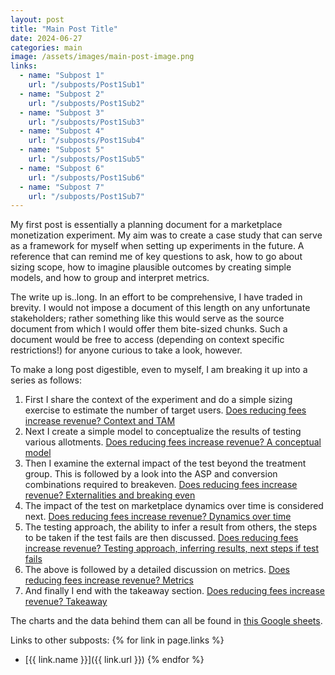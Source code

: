 ```yaml
---
layout: post
title: "Main Post Title"
date: 2024-06-27
categories: main
image: /assets/images/main-post-image.png
links:
  - name: "Subpost 1"
    url: "/subposts/Post1Sub1"
  - name: "Subpost 2"
    url: "/subposts/Post1Sub2"
  - name: "Subpost 3"
    url: "/subposts/Post1Sub3"
  - name: "Subpost 4"
    url: "/subposts/Post1Sub4"
  - name: "Subpost 5"
    url: "/subposts/Post1Sub5"
  - name: "Subpost 6"
    url: "/subposts/Post1Sub6"
  - name: "Subpost 7"
    url: "/subposts/Post1Sub7"
---
```

My first post is essentially a planning document for a marketplace monetization experiment. My aim was to create a case study that can serve as a framework for myself when setting up experiments in the future. A reference that can remind me of key questions to ask, how to go about sizing scope, how to imagine plausible outcomes by creating simple models, and how to group and interpret metrics. 

The write up is..long. In an effort to be comprehensive, I have traded in brevity. I would not impose a document of this length on any unfortunate stakeholders; rather something like this would serve as the source document from which I would offer them bite-sized chunks. Such a document would be free to access (depending on context specific restrictions!) for anyone curious to take a look, however.

To make a long post digestible, even to myself, I am breaking it up into a series as follows:



1. First I share the context of the experiment and do a simple sizing exercise to estimate the number of target users. [Does reducing fees increase revenue? Context and TAM](/subposts/Post1Sub1)
2. Next I create a simple model to conceptualize the results of testing various allotments. [Does reducing fees increase revenue? A conceptual model](/subposts/Post1Sub2)
3. Then I examine the external impact of the test beyond the treatment group. This is followed by a look into the ASP and conversion combinations required to breakeven.  [Does reducing fees increase revenue? Externalities and breaking even ](/subposts/Post1Sub3)
4. The impact of the test on marketplace dynamics over time is considered next. [Does reducing fees increase revenue? Dynamics over time](/subposts/Post1Sub4)
5. The testing approach, the ability to infer a result from others, the steps to be taken if the test fails are then discussed. [Does reducing fees increase revenue? Testing approach, inferring results, next steps if test fails ](/subposts/Post1Sub5)
6. The above is followed by a detailed discussion on metrics. [Does reducing fees increase revenue? Metrics](/subposts/Post1Sub6) 
7. And finally I end with the takeaway section. [Does reducing fees increase revenue? Takeaway](/subposts/Post1Sub7)

The charts and the data behind them can all be found in [this Google sheets](https://docs.google.com/spreadsheets/d/1Iepg-qkXchzvtlwGRkfqKedoYjYhIrYqIr1l-UwbtY4/edit?usp=sharing). 


Links to other subposts:
{% for link in page.links %}
- [{{ link.name }}]({{ link.url }})
{% endfor %}
